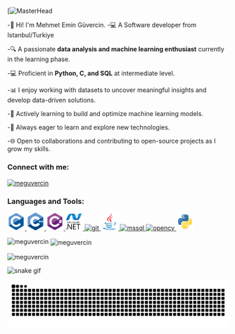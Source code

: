 [![MasterHead](https://go.courses/image/GoCoursesBlogHeaderPopularLanguage-1.jpg)

-👋 Hi! I'm Mehmet Emin Güvercin.
-💻 A Software developer from Istanbul/Turkiye

-🔍 A passionate **data analysis and machine learning enthusiast** currently in the learning phase.

-💻 Proficient in **Python, C, and SQL** at intermediate level.

-📊 I enjoy working with datasets to uncover meaningful insights and develop data-driven solutions.

-🤖 Actively learning to build and optimize machine learning models.

-🚀 Always eager to learn and explore new technologies.

-🌐 Open to collaborations and contributing to open-source projects as I grow my skills.
<h3 align="left">Connect with me:</h3>
<p align="left">
<a href="https://linkedin.com/in/meguvercin" target="blank"><img align="center" src="https://raw.githubusercontent.com/rahuldkjain/github-profile-readme-generator/master/src/images/icons/Social/linked-in-alt.svg" alt="meguvercin" height="30" width="40" /></a>
</p>

<h3 align="left">Languages and Tools:</h3>
<p align="left"> <a href="https://www.cprogramming.com/" target="_blank" rel="noreferrer"> <img src="https://raw.githubusercontent.com/devicons/devicon/master/icons/c/c-original.svg" alt="c" width="40" height="40"/> </a> <a href="https://www.w3schools.com/cpp/" target="_blank" rel="noreferrer"> <img src="https://raw.githubusercontent.com/devicons/devicon/master/icons/cplusplus/cplusplus-original.svg" alt="cplusplus" width="40" height="40"/> </a> <a href="https://www.w3schools.com/cs/" target="_blank" rel="noreferrer"> <img src="https://raw.githubusercontent.com/devicons/devicon/master/icons/csharp/csharp-original.svg" alt="csharp" width="40" height="40"/> </a> <a href="https://dotnet.microsoft.com/" target="_blank" rel="noreferrer"> <img src="https://raw.githubusercontent.com/devicons/devicon/master/icons/dot-net/dot-net-original-wordmark.svg" alt="dotnet" width="40" height="40"/> </a> <a href="https://git-scm.com/" target="_blank" rel="noreferrer"> <img src="https://www.vectorlogo.zone/logos/git-scm/git-scm-icon.svg" alt="git" width="40" height="40"/> </a> <a href="https://www.java.com" target="_blank" rel="noreferrer"> <img src="https://raw.githubusercontent.com/devicons/devicon/master/icons/java/java-original.svg" alt="java" width="40" height="40"/> </a> <a href="https://www.microsoft.com/en-us/sql-server" target="_blank" rel="noreferrer"> <img src="https://www.svgrepo.com/show/303229/microsoft-sql-server-logo.svg" alt="mssql" width="40" height="40"/> </a> <a href="https://opencv.org/" target="_blank" rel="noreferrer"> <img src="https://www.vectorlogo.zone/logos/opencv/opencv-icon.svg" alt="opencv" width="40" height="40"/> </a> <a href="https://www.python.org" target="_blank" rel="noreferrer"> <img src="https://raw.githubusercontent.com/devicons/devicon/master/icons/python/python-original.svg" alt="python" width="40" height="40"/> </a> </p>

<p><img align="left" src="https://github-readme-stats.vercel.app/api/top-langs?username=meguvercin&show_icons=true&locale=en&layout=compact" alt="meguvercin" /></p>

<p>&nbsp;<img align="center" src="https://github-readme-stats.vercel.app/api?username=meguvercin&show_icons=true&locale=en" alt="meguvercin" /></p>

<p><img align="center" src="https://github-readme-streak-stats.herokuapp.com/?user=meguvercin&" alt="meguvercin" /></p>

![snake gif](https://github.com/meguvercin/meguvercin/blob/output/github-contribution-grid-snake.gif)

<picture>
  <source media="(prefers-color-scheme: dark)" srcset="https://raw.githubusercontent.com/meguvercin/meguvercin/output/github-contribution-grid-snake-dark.svg">
  <source media="(prefers-color-scheme: light)" srcset="https://raw.githubusercontent.com/meguvercin/meguvercin/output/github-contribution-grid-snake.svg">
  <img alt="github contribution grid snake animation" src="https://raw.githubusercontent.com/meguvercin/meguvercin/output/github-contribution-grid-snake.svg">
</picture>

